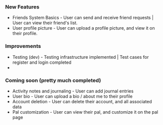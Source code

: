 ### New Features
* Friends System Basics - User can send and receive friend requests | User can view their friend's list.
* User profile picture - User can upload a profile picture, and view it on their profile.

### Improvements
* Testing (dev) - Testing infrastructure implemented | Test cases for register and login completed
* 

### Coming soon (pretty much completed)
* Activity notes and journaling - User can add journal entries
* User bio - User can upload a bio / about me to their profile
* Account deletion - User can delete their account, and all associated data
* Pal customization - User can view their pal, and customize it on the pal page


